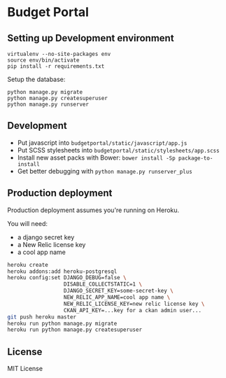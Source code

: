 Budget Portal
=============

Setting up Development environment
-----------------------

```
virtualenv --no-site-packages env
source env/bin/activate
pip install -r requirements.txt
```

Setup the database:

```
python manage.py migrate
python manage.py createsuperuser
python manage.py runserver
```

Development
-----------

* Put javascript into ``budgetportal/static/javascript/app.js``
* Put SCSS stylesheets into ``budgetportal/static/stylesheets/app.scss``
* Install new asset packs with Bower: ``bower install -Sp package-to-install``
* Get better debugging with ``python manage.py runserver_plus``

Production deployment
---------------------

Production deployment assumes you're running on Heroku.

You will need:

* a django secret key
* a New Relic license key
* a cool app name

```bash
heroku create
heroku addons:add heroku-postgresql
heroku config:set DJANGO_DEBUG=false \
                  DISABLE_COLLECTSTATIC=1 \
                  DJANGO_SECRET_KEY=some-secret-key \
                  NEW_RELIC_APP_NAME=cool app name \
                  NEW_RELIC_LICENSE_KEY=new relic license key \
                  CKAN_API_KEY=...key for a ckan admin user...
git push heroku master
heroku run python manage.py migrate
heroku run python manage.py createsuperuser
```

License
-------

MIT License
